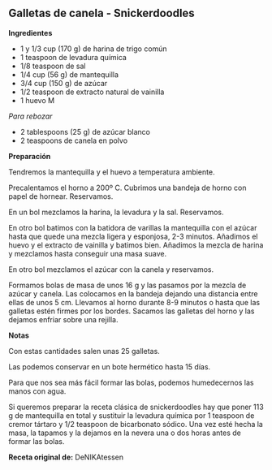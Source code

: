 ## Galletas de canela - Snickerdoodles

**Ingredientes**

- 1 y 1/3 cup (170 g) de harina de trigo común
- 1 teaspoon de levadura química
- 1/8 teaspoon de sal
- 1/4 cup (56 g) de mantequilla
- 3/4 cup (150 g) de azúcar
- 1/2 teaspoon de extracto natural de vainilla
- 1 huevo M

*Para rebozar*

- 2 tablespoons (25 g) de azúcar blanco
- 2 teaspoons de canela en polvo

**Preparación**

Tendremos la mantequilla y el huevo a temperatura ambiente.

Precalentamos el horno a 200º C. Cubrimos una bandeja de horno con papel de hornear. Reservamos.

En un bol mezclamos la harina, la levadura y la sal. Reservamos.

En otro bol batimos con la batidora de varillas la mantequilla con el azúcar hasta que quede una mezcla ligera y esponjosa, 2-3 minutos. Añadimos el huevo y el extracto de vainilla y batimos bien. Añadimos la mezcla de harina y mezclamos hasta conseguir una masa suave.

En otro bol mezclamos el azúcar con la canela y reservamos.

Formamos bolas de masa de unos 16 g y las pasamos por la mezcla de azúcar y canela. Las colocamos en la bandeja dejando una distancia entre ellas de unos 5 cm. Llevamos al horno durante 8-9 minutos o hasta que las galletas estén firmes por los bordes. Sacamos las galletas del horno y las dejamos enfriar sobre una rejilla.

**Notas**

Con estas cantidades salen unas 25 galletas.

Las podemos conservar en un bote hermético hasta 15 días.

Para que nos sea más fácil formar las bolas, podemos humedecernos las manos con agua.

Si queremos preparar la receta clásica de snickerdoodles hay que poner 113 g de mantequilla en total y sustituir la levadura química por 1 teaspoon de cremor tártaro y 1/2 teaspoon de bicarbonato sódico. Una vez esté hecha la masa, la tapamos y la dejamos en la nevera una o dos horas antes de formar las bolas.

**Receta original de:** DeNIKAtessen